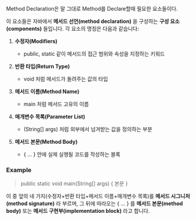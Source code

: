 Method Declaration은 말 그대로 Method를 Declare할때 필요한 요소들이다. 

이 요소들은 자바에서 **메서드 선언(method declaration)** 을 구성하는 **구성 요소(components)** 들입니다. 각 요소의 명칭은 다음과 같습니다:

1. **수정자(Modifiers)**
    
    - public, static 같이 메서드의 접근 범위와 속성을 지정하는 키워드
        
    
2. **반환 타입(Return Type)**
    
    - void 처럼 메서드가 돌려주는 값의 타입
        
    
3. **메서드 이름(Method Name)**
    
    - main 처럼 메서드 고유의 이름
        
    
4. **매개변수 목록(Parameter List)**
    
    - (String[] args) 처럼 외부에서 넘겨받는 값을 정의하는 부분
        
    
5. **메서드 본문(Method Body)**
    
    - { … } 안에 실제 실행될 코드를 작성하는 블록
        
    
### Example 
> public static void main(String[] args) { 
>  본문 }
  

이 중 앞의 네 가지(수정자+반환 타입+메서드 이름+매개변수 목록)를 **메서드 시그니처(method signature)** 라 부르며, 그 뒤에 따라오는 { … } 를 **메서드 본문(method body)** 또는 **메서드 구현부(implementation block)** 라고 합니다.